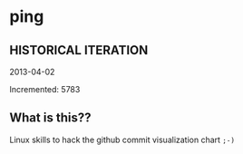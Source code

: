 # ping

## HISTORICAL ITERATION
2013-04-02

Incremented: 5783

## What is this?? 
Linux skills to hack the github commit visualization chart `;-)`
